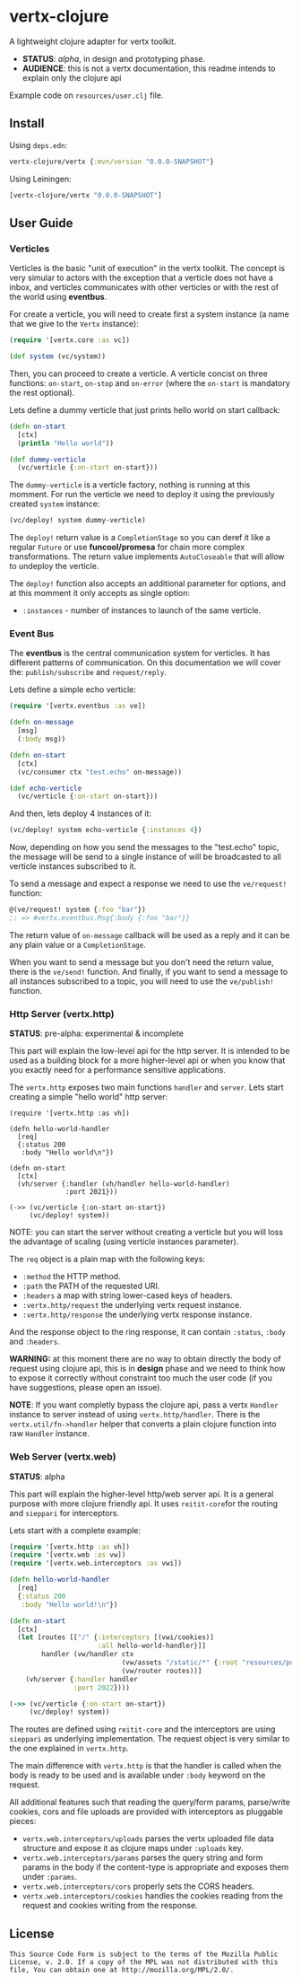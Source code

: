 # vertx-clojure

A lightweight clojure adapter for vertx toolkit.

- **STATUS**: *alpha*, in design and prototyping phase.
- **AUDIENCE**: this is not a vertx documentation, this readme intends
  to explain only the clojure api

Example code on `resources/user.clj` file.


## Install

Using `deps.edn`:

```clojure
vertx-clojure/vertx {:mvn/version "0.0.0-SNAPSHOT"}
```

Using Leiningen:

```clojure
[vertx-clojure/vertx "0.0.0-SNAPSHOT"]
```

## User Guide


### Verticles

Verticles is the basic "unit of execution" in the vertx toolkit. The
concept is very simular to actors with the exception that a verticle
does not have a inbox, and verticles communicates with other verticles
or with the rest of the world using **eventbus**.

For create a verticle, you will need to create first a system instance
(a name that we give to the `Vertx` instance):

```clojure
(require '[vertx.core :as vc])

(def system (vc/system))
```

Then, you can proceed to create a verticle. A verticle concist on
three functions: `on-start`, `on-stop` and `on-error` (where the
`on-start` is mandatory the rest optional).

Lets define a dummy verticle that just prints hello world on start
callback:

```clojure
(defn on-start
  [ctx]
  (println "Hello world"))

(def dummy-verticle
  (vc/verticle {:on-start on-start}))
```

The `dummy-verticle` is a verticle factory, nothing is running at this
momment. For run the verticle we need to deploy it using the
previously created `system` instance:

```clojure
(vc/deploy! system dummy-verticle)
```

The `deploy!` return value is a `CompletionStage` so you can deref it
like a regular `Future` or use **funcool/promesa** for chain more
complex transformations. The return value implements `AutoCloseable`
that will allow to undeploy the verticle.

The `deploy!` function also accepts an additional parameter for
options, and at this momment it only accepts as single option:

- `:instances` - number of instances to launch of the same verticle.


### Event Bus

The **eventbus** is the central communication system for verticles. It
has different patterns of communication. On this documentation we will
cover the: `publish/subscribe` and `request/reply`.

Lets define a simple echo verticle:

```clojure
(require '[vertx.eventbus :as ve])

(defn on-message
  [msg]
  (:body msg))

(defn on-start
  [ctx]
  (vc/consumer ctx "test.echo" on-message))

(def echo-verticle
  (vc/verticle {:on-start on-start}))
```

And then, lets deploy 4 instances of it:

```clojure
(vc/deploy! system echo-verticle {:instances 4})
```

Now, depending on how you send the messages to the "test.echo" topic,
the message will be send to a single instance of will be broadcasted
to all verticle instances subscribed to it.

To send a message and expect a response we need to use the
`ve/request!` function:

```clojure
@(ve/request! system {:foo "bar"})
;; => #vertx.eventbus.Msg{:body {:foo "bar"}}
```

The return value of `on-message` callback will be used as a reply and
it can be any plain value or a `CompletionStage`.

When you want to send a message but you don't need the return value,
there is the `ve/send!` function. And finally, if you want to send a
message to all instances subscribed to a topic, you will need to use
the `ve/publish!` function.


### Http Server (vertx.http)

**STATUS**: pre-alpha: experimental & incomplete

This part will explain the low-level api for the http server. It is
intended to be used as a building block for a more higher-level api or
when you know that you exactly need for a performance sensitive
applications.

The `vertx.http` exposes two main functions `handler` and
`server`. Lets start creating a simple "hello world" http server:

```
(require '[vertx.http :as vh])

(defn hello-world-handler
  [req]
  {:status 200
   :body "Hello world\n"})

(defn on-start
  [ctx]
  (vh/server {:handler (vh/handler hello-world-handler)
              :port 2021}))

(->> (vc/verticle {:on-start on-start})
     (vc/deploy! system))
```

NOTE: you can start the server without creating a verticle but you
will loss the advantage of scaling (using verticle instances
parameter).

The `req` object is a plain map with the following keys:

- `:method` the HTTP method.
- `:path` the PATH of the requested URI.
- `:headers` a map with string lower-cased keys of headers.
- `:vertx.http/request` the underlying vertx request instance.
- `:vertx.http/response` the underlying vertx response instance.

And the response object to the ring response, it can contain
`:status`, `:body` and `:headers`.


**WARNING:** at this moment there are no way to obtain directly the
body of request using clojure api, this is in **design** phase and we
need to think how to expose it correctly without constraint too much
the user code (if you have suggestions, please open an issue).

**NOTE**: If you want completly bypass the clojure api, pass a vertx
`Handler` instance to server instead of using
`vertx.http/handler`. There is the `vertx.util/fn->handler` helper
that converts a plain clojure function into raw `Handler` instance.


### Web Server (vertx.web)

**STATUS**: alpha

This part will explain the higher-level http/web server api. It is a
general purpose with more clojure friendly api. It uses
`reitit-core`for the routing and `sieppari` for interceptors.

Lets start with a complete example:

```clojure
(require '[vertx.http :as vh])
(require '[vertx.web :as vw])
(require '[vertx.web.interceptors :as vwi])

(defn hello-world-handler
  [req]
  {:status 200
   :body "Hello world!\n"})

(defn on-start
  [ctx]
  (let [routes [["/" {:interceptors [(vwi/cookies)]
                      :all hello-world-handler}]]
        handler (vw/handler ctx
                            (vw/assets "/static/*" {:root "resources/public/static"})
                            (vw/router routes))]
    (vh/server {:handler handler
                :port 2022})))

(->> (vc/verticle {:on-start on-start})
     (vc/deploy! system))
```

The routes are defined using `reitit-core` and the interceptors are
using `sieppari` as underlying implementation. The request object is
very similar to the one explained in `vertx.http`.

The main difference with `vertx.http` is that the handler is called
when the body is ready to be used and is available under `:body`
keyword on the request.

All additional features such that reading the query/form params,
parse/write cookies, cors and file uploads are provided with
interceptors as pluggable pieces:

- `vertx.web.interceptors/uploads` parses the vertx uploaded file data
  structure and expose it as clojure maps under `:uploads` key.
- `vertx.web.interceptors/params` parses the query string and form
  params in the body if the content-type is appropriate and exposes
  them under `:params`.
- `vertx.web.interceptors/cors` properly sets the CORS headers.
- `vertx.web.interceptors/cookies` handles the cookies reading from
  the request and cookies writing from the response.


## License ##

```
This Source Code Form is subject to the terms of the Mozilla Public
License, v. 2.0. If a copy of the MPL was not distributed with this
file, You can obtain one at http://mozilla.org/MPL/2.0/.
```

